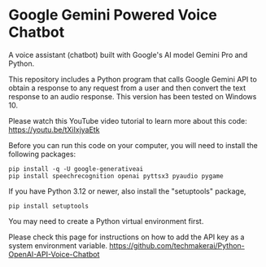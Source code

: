 # Google Gemini Powered Voice Chatbot
A voice assistant (chatbot) built with Google's AI model Gemini Pro and Python. 

This repository includes a Python program that calls Google Gemini API to obtain a response to any request from a user and then convert the text response to an audio response. This version has been tested on Windows 10.

Please watch this YouTube video tutorial to learn more about this code:    
https://youtu.be/tXiIxjyaEtk    

Before you can run this code on your computer, you will need to install the following packages:

```console
pip install -q -U google-generativeai    
pip install speechrecognition openai pyttsx3 pyaudio pygame
```
If you have Python 3.12 or newer, also install the "setuptools" package,    

```console
pip install setuptools
```

You may need to create a Python virtual environment first.    

Please check this page for instructions on how to add the API key as a system environment variable. 
https://github.com/techmakerai/Python-OpenAI-API-Voice-Chatbot
